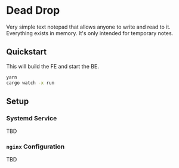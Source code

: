 # Dead Drop

Very simple text notepad that allows anyone to write and read to it.  Everything exists in memory.  It's only intended for temporary notes.

## Quickstart

This will build the FE and start the BE.

```bash
yarn
cargo watch -x run
```

## Setup

### Systemd Service

TBD

### `nginx` Configuration

TBD
